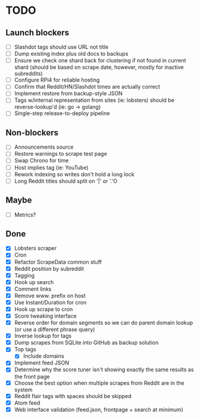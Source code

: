 # TODO

## Launch blockers

 - [ ] Slashdot tags should use URL not title
 - [ ] Dump existing index plus old docs to backups
 - [ ] Ensure we check one shard back for clustering if not found in current shard (should be based on scrape date, however, mostly for inactive subreddits)
 - [ ] Configure RPi4 for reliable hosting
 - [ ] Confirm that Reddit/HN/Slashdot times are actually correct
 - [ ] Implement restore from backup-style JSON
 - [ ] Tags w/internal representation from sites (ie: lobsters) should be reverse-lookup'd (ie: go -> golang)
 - [ ] Single-step release-to-deploy pipeline

## Non-blockers

 - [ ] Announcements source
 - [ ] Restore warnings to scrape test page
 - [ ] Swap Chrono for time
 - [ ] Host implies tag (ie: YouTube)
 - [ ] Rework indexing so writes don't hold a long lock 
 - [ ] Long Reddit titles should split on '|' or '.'O

## Maybe

 - [ ] Metrics?

## Done

 - [X] Lobsters scraper
 - [X] Cron
 - [X] Refactor ScrapeData common stuff
 - [X] Reddit position by subreddit 
 - [X] Tagging
 - [X] Hook up search
 - [X] Comment links
 - [X] Remove www. prefix on host
 - [X] Use Instant/Duration for cron
 - [X] Hook up scrape to cron
 - [X] Score tweaking interface
 - [X] Reverse order for domain segments so we can do parent domain lookup (or use a different phrase query)
 - [X] Inverse lookup for tags
 - [X] Dump scrapes from SQLite into GitHub as backup solution
 - [X] Top tags
   - [X] Include domains
 - [X] Implement feed JSON
 - [X] Determine why the score tuner isn't showing exactly the same results as the front page
 - [X] Choose the best option when multiple scrapes from Reddit are in the system
 - [X] Reddit flair tags with spaces should be skipped
 - [X] Atom feed
 - [X] Web interface validation (feed.json, frontpage + search at minimum)
